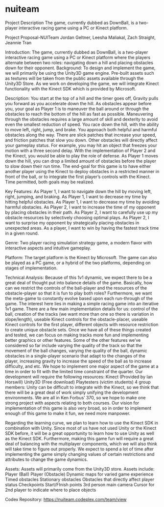 nuiteam
=======
Project Description
The game, currently dubbed as DownBall, is a two-player interactive racing game using a PC or Kinect platform.


Project Proposal-NUITeam
Jordan Geltner, Leesha Maliakal, Zach Straight, Jeannie Tran

Introduction:
The game, currently dubbed as DownBall, is a two-player interactive racing game using a PC or Kinect platform where the players alternate between two roles: navigating down a hill and placing obstacles down for their opponent. 
Background: 
To design and implement the game, we will primarily be using the Unity3D game engine. Pre-built assets such as textures will be taken from the public assets available through the Unity3D Store. As we work on developing the game, we will integrate Kinect functionality with the Kinect SDK which is provided by Microsoft. 

Description:
You start at the top of a hill and the timer goes off, Gravity pulls you forward as you accelerate down the hill. As obstacles appear before you, your goal as Player 1 is to maneuver the ball around or through the obstacles to reach the bottom of the hill as fast as possible. Maneuvering through the obstacles requires a large amount of skill and dexterity to avoid even the smallest reduction of speed. You race down the hill, with the ability to move left, right, jump, and brake. You approach both helpful and harmful obstacles along the way. There are slick patches that increase your speed, and friction patches that slow you down. Other obstacles will directly affect your gameplay status. For example, you may hit an object that freezes your motion with a three second delay. With the implementation of Player 2 and the Kinect, you would be able to play the role of defense. As Player 1 moves down the hill, you can drop a limited amount of obstacles before the player to slow down their run time. The end-goal for this game is to have either another player using the Kinect to deploy obstacles in a restricted manner in front of the ball, or to integrate the first player’s controls with the Kinect. Time permitted, both goals may be realized. 


Key Features: 
As Player 1, I want to navigate down the hill by moving left, right, jumping, and braking.
As Player 1, I want to decrease my time by hitting helpful obstacles.
As Player 1, I want to decrease my time by avoiding harmful obstacles.
As Player 2, I want to increase the time of my opponent by placing obstacles in their path.
As Player 2, I want to carefully use up my obstacle resources by selectively choosing optimal plays.
As Player 2, I want to surprise my opponent by strategically placing obstacles in unexpected areas.
As a player, I want to win by having the fastest track time in a given round. 

Genre:
Two player racing simulation strategy game, a modern flavor with interactive aspects and intuitive gameplay.

Platform:
The target platform is the Kinect by Microsoft. The game can also be played as a PC game, or a hybrid of the two platforms, depending on stages of implementation. 

Technical Analysis:
Because of this 1v1 dynamic, we expect there to be a great deal of thought put into balance details of the game. Basically, how can we restrict the controls of the ball-player and the resources of the obstacle-player so that it is fun to play both roles? Furthermore, we want the meta-game to constantly evolve based upon each run-through of the game. The interest here lies in making a simple racing game into an iterative 1v1 game.
There are a few main implementation details for us: control of the ball, creation of the tracks (we want more than one so there is variation in slope/length), useable Kinect controls for the obstacle-placer, useable Kinect controls for the first player, different objects with resource restriction to create unique obstacle sets. Once we have all of these things created and tested, we can focus on making tracks more fun and implementing better graphics or other features. Some of the other features we’ve considered so far include varying the quality of the track so that the movement of the ball changes, varying the quality of the ball, dynamic obstacles in a single-player scenario that adapt to the changes of the player, increasing gravity to increase the speed of the ball as to increase difficulty, and etc. We hope to implement one major aspect of the game at a time in order to fit with the limited time constraint of the quarter. Our development will require the following resources:
Kinect (Provided by Ian Horswill)
Unity3D (Free download)
Playtesters (victim students)
4 group members:
Unity can be difficult to integrate with the Kinect, so we think that there will be a great deal of work simply unifying the development environments.
We are all in Ken Forbus’ 370, so we hope to make one strong project with aspects relating to both courses.
Our vision for implementation of this game is also very broad, so in order to implement enough of this game to make it fun, we need more manpower. 

Regarding the learning curve, we plan to learn how to use the Kinect SDK in combination with Unity. Since most of us have not used Unity or the Kinect SDK before, it will be a great opportunity to learn how to use Unity as well as the Kinect SDK. Furthermore, making this game fun will require a great deal of balancing with the multiplayer components, which we will also think will take time to figure out properly. We expect to spend a lot of time after implementing the game simply changing values of certain restrictions and attributes to change the game dynamics. 

Assets:
Assets will primarily come from the Unity3D store. Assets include:
Player (Ball)
Player (Obstacle)
Dynamic maps for varied game experience
Timed obstacles
Stationary obstacles
Obstacles that directly affect player status
Checkpoints
Start/FInish points
3rd person main camera
Cursor for 2nd player to indicate where to place objects


Codex Repository: 
https://nuiteam.codeplex.com/team/view
